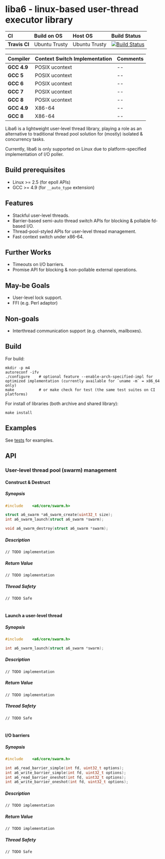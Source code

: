 # liba6 - linux-based user-thread executor library

|CI           |Build on OS  |Host OS      |Build Status     |
|:------------|:------------|:------------|:----------------|
|**Travis CI**|Ubuntu Trusty|Ubuntu Trusty|[![Build Status](https://travis-ci.org/Alpacius/a6.svg?branch=master)](https://travis-ci.org/Alpacius/a6)|

|Compiler     |Context Switch Implementation  |Comments     |
|:------------|:------------------------------|:------------|
|**GCC 4.9**  |POSIX ucontext                 |--           |
|**GCC 5**    |POSIX ucontext                 |--           |
|**GCC 6**    |POSIX ucontext                 |--           |
|**GCC 7**    |POSIX ucontext                 |--           |
|**GCC 8**    |POSIX ucontext                 |--           |
|**GCC 4.9**  |X86-64                         |--           |
|**GCC 8**    |X86-64                         |--           |

Liba6 is a lightweight user-level thread library, playing a role as an alternative to 
traditional thread pool solution for (mostly) isolated & concurrency tasks.

Currently, liba6 is only supported on Linux due to platform-specified implementation of I/O poller.

## Build prerequisites
* Linux >= 2.5 (for epoll APIs)
* GCC >= 4.9 (for `__auto_type` extension)

## Features
* Stackful user-level threads.
* Barrier-based semi-auto thread switch APIs for blocking & pollable fd-based I/O.
* Thread-pool-styled APIs for user-level thread management.
* Fast context switch under x86-64.

## Further Works
* Timeouts on I/O barriers.
* Promise API for blocking & non-pollable external operations.

## May-be Goals
* User-level lock support.
* FFI (e.g. Perl adaptor)

## Non-goals
* Interthread communication support (e.g. channels, mailboxes).

## Build
For build:
```
mkdir -p m4
autoreconf -ifv
./configure    # optional feature --enable-arch-specified-impl for optimized implementation (currently available for `uname -m` = x86_64 only)
make           # or make check for test (the same test suites on CI platforms)
```

For install of libraries (both archive and shared library):
```
make install
```

## Examples
See [tests](https://github.com/Alpacius/a6/tree/master/test) for examples.

## API

### User-level thread pool (swarm) management 

#### Construct & Destruct

##### Synopsis
```C
#include    <a6/core/swarm.h>

struct a6_swarm *a6_swarm_create(uint32_t size);
int a6_swarm_launch(struct a6_swarm *swarm);

void a6_swarm_destroy(struct a6_swarm *swarm);
```

##### Description
```
// TODO implementation
```

##### Return Value
```
// TODO implementation
```

##### Thread Safety
```
// TODO Safe
```

#

#### Launch a user-level thread

##### Synopsis
```C
#include    <a6/core/swarm.h>

int a6_swarm_launch(struct a6_swarm *swarm);
```

##### Description
```
// TODO implementation
```

##### Return Value
```
// TODO implementation
```

##### Thread Safety
```
// TODO Safe
```

#

#### I/O barriers

##### Synopsis
```C
#include    <a6/core/swarm.h>

int a6_read_barrier_simple(int fd, uint32_t options);
int a6_write_barrier_simple(int fd, uint32_t options);
int a6_read_barrier_oneshot(int fd, uint32_t options);
int a6_write_barrier_oneshot(int fd, uint32_t options);
```

##### Description
```
// TODO implementation
```

##### Return Value
```
// TODO implementation
```

##### Thread Safety
```
// TODO Safe
```
